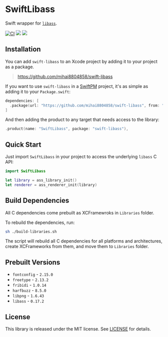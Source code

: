 

# SwiftLibass

Swift wrapper for [`libass`](https://github.com/libass/libass).

[![CI](https://github.com/mihai8804858/swift-libass/actions/workflows/ci.yml/badge.svg)](https://github.com/mihai8804858/swift-libass/actions/workflows/ci.yml) [![](https://img.shields.io/endpoint?url=https%3A%2F%2Fswiftpackageindex.com%2Fapi%2Fpackages%2Fmihai8804858%2Fswift-libass%2Fbadge%3Ftype%3Dswift-versions)](https://swiftpackageindex.com/mihai8804858/swift-libass) [![](https://img.shields.io/endpoint?url=https%3A%2F%2Fswiftpackageindex.com%2Fapi%2Fpackages%2Fmihai8804858%2Fswift-libass%2Fbadge%3Ftype%3Dplatforms)](https://swiftpackageindex.com/mihai8804858/swift-libass)

## Installation

You can add `swift-libass` to an Xcode project by adding it to your project as a package.

> https://github.com/mihai8804858/swift-libass

If you want to use `swift-libass` in a [SwiftPM](https://swift.org/package-manager/) project, it's as
simple as adding it to your `Package.swift`:

``` swift
dependencies: [
  .package(url: "https://github.com/mihai8804858/swift-libass", from: "1.0.0")
]
```

And then adding the product to any target that needs access to the library:

```swift
.product(name: "SwiftLibass", package: "swift-libass"),
```

## Quick Start

Just import `SwiftLibass` in your project to access the underlying `libass` C API:
```swift
import SwiftLibass

let library = ass_library_init()
let renderer = ass_renderer_init(library)
```

## Build Dependencies

All C dependencies come prebuilt as XCFramewroks in `Libraries` folder.

To rebuild the dependencies, run:

```bash
sh ./build-libraries.sh
```

The script will rebuild all C dependencies for all platforms and architectures, create XCFrameworks from them, and move them to `Libraries` folder.

## Prebuilt Versions

* `fontconfig` - `2.15.0`
* `freetype` - `2.13.2`
* `fribidi` - `1.0.14`
* `harfbuzz` - `8.5.0`
* `libpng` - `1.6.43`
* `libass` - `0.17.2`

## License

This library is released under the MIT license. See [LICENSE](LICENSE) for details.
